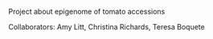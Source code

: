 
Project about epigenome of tomato accessions

Collaborators: Amy Litt, Christina Richards, Teresa Boquete
